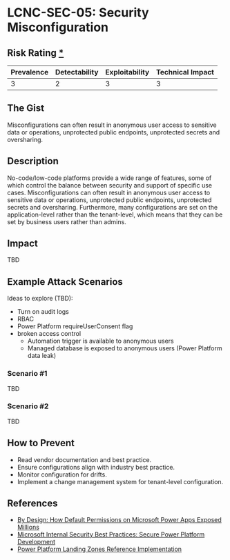 # LCNC-SEC-05: Security Misconfiguration

## Risk Rating [*](https://owasp.org/www-project-top-ten/2017/Note_About_Risks)

| Prevalence | Detectability | Exploitability | Technical Impact |
| --- | --- | --- | --- |
| 3 | 2 | 3 | 3 |

## The Gist

Misconfigurations can often result in anonymous user access to sensitive data or operations, unprotected public endpoints, unprotected secrets and oversharing.

## Description

No-code/low-code platforms provide a wide range of features, some of which control the balance between security and support of specific use cases. 
Misconfigurations can often result in anonymous user access to sensitive data or operations, unprotected public endpoints, unprotected secrets and oversharing.
Furthermore, many configurations are set on the application-level rather than the tenant-level, which means that they can be set by business users rather than admins.

## Impact

TBD

## Example Attack Scenarios

Ideas to explore (TBD):
- Turn on audit logs
- RBAC
- Power Platform requireUserConsent flag
- broken access control
  - Automation trigger is available to anonymous users
  - Managed database is exposed to anonymous users (Power Platform data leak)

### Scenario #1

TBD

### Scenario #2

TBD

## How to Prevent

- Read vendor documentation and best practice.
- Ensure configurations align with industry best practice.
- Monitor configuration for drifts.
- Implement a change management system for tenant-level configuration.

## References

- [By Design: How Default Permissions on Microsoft Power Apps Exposed Millions](https://www.upguard.com/breaches/power-apps)
- [Microsoft Internal Security Best Practices: Secure Power Platform Development](https://www.youtube.com/watch?v=h9FrOEfc81s)
- [Power Platform Landing Zones Reference Implementation](https://github.com/microsoft/industry/blob/main/foundations/powerPlatform/referenceImplementation/readme.md#power-platform-landing-zones-reference-implementation)